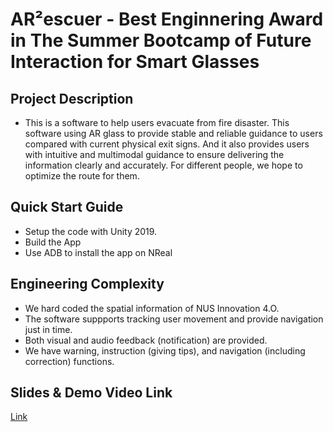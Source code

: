 # AR²escuer - Best Enginnering Award in The Summer Bootcamp of Future Interaction for Smart Glasses

## Project Description
- This is a software to help users evacuate from fire disaster. This software using AR glass to provide stable and reliable guidance to users compared with current physical exit signs. And it also provides users with intuitive and multimodal guidance to ensure delivering the information clearly and accurately. For different people, we hope to optimize the route for them.

## Quick Start Guide
- Setup the code with Unity 2019.
- Build the App
- Use ADB to install the app on NReal

## Engineering Complexity
- We hard coded the spatial information of NUS Innovation 4.O.
- The software suppports tracking user movement and provide navigation just in time.
- Both visual and audio feedback (notification) are provided.
- We have warning, instruction (giving tips), and navigation (including correction) functions.

## Slides & Demo Video Link
[Link](https://docs.google.com/presentation/d/1owkUnGaff20H45DOr6p4lPeKmdNuIRInWyszojVcpcU/edit?usp=sharing)
